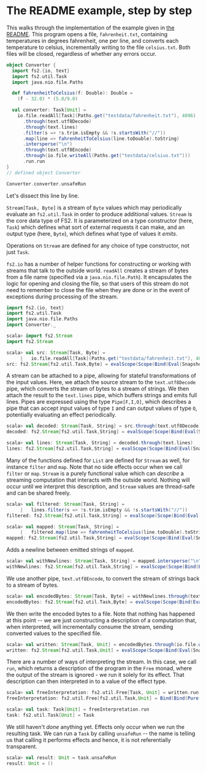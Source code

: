 # The README example, step by step

This walks through the implementation of the example given in [the README](../README.md). This program opens a file, `fahrenheit.txt`, containing temperatures in degrees fahrenheit, one per line, and converts each temperature to celsius, incrementally writing to the file `celsius.txt`. Both files will be closed, regardless of whether any errors occur.

```scala
object Converter {
  import fs2.{io, text}
  import fs2.util.Task
  import java.nio.file.Paths

  def fahrenheitToCelsius(f: Double): Double =
    (f - 32.0) * (5.0/9.0)

  val converter: Task[Unit] =
    io.file.readAll[Task](Paths.get("testdata/fahrenheit.txt"), 4096)
      .through(text.utf8Decode)
      .through(text.lines)
      .filter(s => !s.trim.isEmpty && !s.startsWith("//"))
      .map(line => fahrenheitToCelsius(line.toDouble).toString)
      .intersperse("\n")
      .through(text.utf8Encode)
      .through(io.file.writeAll(Paths.get("testdata/celsius.txt")))
      .run.run
}
// defined object Converter

Converter.converter.unsafeRun
```

Let's dissect this line by line.

`Stream[Task, Byte]` is a stream of `Byte` values which may periodically evaluate an `fs2.util.Task` in order to produce additional values. `Stream` is the core data type of FS2. It is parameterized on a type constructor (here, `Task`) which defines what sort of external requests it can make, and an output type (here, `Byte`), which defines what type of values it _emits_.

Operations on `Stream` are defined for any choice of type constructor, not just `Task`.

`fs2.io` has a number of helper functions for constructing or working with streams that talk to the outside world. `readAll` creates a stream of bytes from a file name (specified via a `java.nio.file.Path`). It encapsulates the logic for opening and closing the file, so that users of this stream do not need to remember to close the file when they are done or in the event of exceptions during processing of the stream.

```scala
import fs2.{io, text}
import fs2.util.Task
import java.nio.file.Paths
import Converter._
```

```scala
scala> import fs2.Stream
import fs2.Stream

scala> val src: Stream[Task, Byte] =
     |   io.file.readAll[Task](Paths.get("testdata/fahrenheit.txt"), 4096)
src: fs2.Stream[fs2.util.Task,Byte] = evalScope(Scope(Bind(Eval(Snapshot),<function1>))).flatMap(<function1>)
```

A stream can be attached to a pipe, allowing for stateful transformations of the input values. Here, we attach the source stream to the `text.utf8Decode` pipe, which converts the stream of bytes to a stream of strings. We then attach the result to the `text.lines` pipe, which buffers strings and emits full lines. Pipes are expressed using the type `Pipe[F,I,O]`, which describes a pipe that can accept input values of type `I` and can output values of type `O`, potentially evaluating an effect periodically.

```scala
scala> val decoded: Stream[Task, String] = src.through(text.utf8Decode)
decoded: fs2.Stream[fs2.util.Task,String] = evalScope(Scope(Bind(Eval(Snapshot),<function1>))).flatMap(<function1>)

scala> val lines: Stream[Task, String] = decoded.through(text.lines)
lines: fs2.Stream[fs2.util.Task,String] = evalScope(Scope(Bind(Eval(Snapshot),<function1>))).flatMap(<function1>)
```

Many of the functions defined for `List` are defined for `Stream` as well, for instance `filter` and `map`. Note that no side effects occur when we call `filter` or `map`. `Stream` is a purely functional value which can _describe_ a streaming computation that interacts with the outside world. Nothing will occur until we interpret this description, and `Stream` values are thread-safe and can be shared freely.

```scala
scala> val filtered: Stream[Task, String] =
     |   lines.filter(s => !s.trim.isEmpty && !s.startsWith("//"))
filtered: fs2.Stream[fs2.util.Task,String] = evalScope(Scope(Bind(Eval(Snapshot),<function1>))).flatMap(<function1>)

scala> val mapped: Stream[Task, String] =
     |   filtered.map(line => fahrenheitToCelsius(line.toDouble).toString)
mapped: fs2.Stream[fs2.util.Task,String] = evalScope(Scope(Bind(Eval(Snapshot),<function1>))).flatMap(<function1>).mapChunks(<function1>)
```

Adds a newline between emitted strings of `mapped`.

```scala
scala> val withNewlines: Stream[Task, String] = mapped.intersperse("\n")
withNewlines: fs2.Stream[fs2.util.Task,String] = evalScope(Scope(Bind(Eval(Snapshot),<function1>))).flatMap(<function1>)
```

We use another pipe, `text.utf8Encode`, to convert the stream of strings back to a stream of bytes.

```scala
scala> val encodedBytes: Stream[Task, Byte] = withNewlines.through(text.utf8Encode)
encodedBytes: fs2.Stream[fs2.util.Task,Byte] = evalScope(Scope(Bind(Eval(Snapshot),<function1>))).flatMap(<function1>).flatMap(<function1>)
```

We then write the encoded bytes to a file. Note that nothing has happened at this point -- we are just constructing a description of a computation that, when interpreted, will incrementally consume the stream, sending converted values to the specified file.

```scala
scala> val written: Stream[Task, Unit] = encodedBytes.through(io.file.writeAll(Paths.get("testdata/celsius.txt")))
written: fs2.Stream[fs2.util.Task,Unit] = evalScope(Scope(Bind(Eval(Snapshot),<function1>))).flatMap(<function1>)
```

There are a number of ways of interpreting the stream. In this case, we call `run`, which returns a description of the program in the `Free` monad, where the output of the stream is ignored - we run it solely for its effect. That description can then interpreted in to a value of the effect type.

```scala
scala> val freeInterpretation: fs2.util.Free[Task, Unit] = written.run
freeInterpretation: fs2.util.Free[fs2.util.Task,Unit] = Bind(Bind(Pure(()),<function1>),<function1>)

scala> val task: Task[Unit] = freeInterpretation.run
task: fs2.util.Task[Unit] = Task
```

We still haven't *done* anything yet. Effects only occur when we run the resulting task. We can run a `Task` by calling `unsafeRun` -- the name is telling us that calling it performs effects and hence, it is not referentially transparent.

```scala
scala> val result: Unit = task.unsafeRun
result: Unit = ()
```
